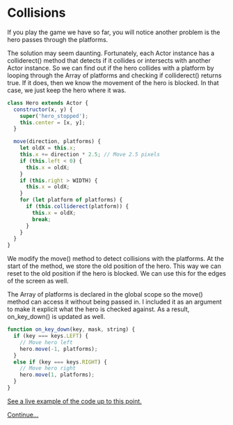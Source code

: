 # Collisions

If you play the game we have so far, you will notice another problem is the hero passes through the platforms.

The solution may seem daunting.
Fortunately, each Actor instance has a colliderect() method that detects if it collides or intersects with another Actor instance.
So we can find out if the hero collides with a platform by looping through the Array of platforms and checking if colliderect() returns true.
If it does, then we know the movement of the hero is blocked.
In that case, we just keep the hero where it was.

```js
class Hero extends Actor {
  constructor(x, y) {
    super('hero_stopped');
    this.center = [x, y];
  }

  move(direction, platforms) {
    let oldX = this.x;
    this.x += direction * 2.5; // Move 2.5 pixels
    if (this.left < 0) {
      this.x = oldX;
    }
    if (this.right > WIDTH) {
      this.x = oldX;
    }
    for (let platform of platforms) {
      if (this.colliderect(platform)) {
        this.x = oldX;
        break;
      }
    }
  }
}
```

We modify the move() method to detect collisions with the platforms.
At the start of the method, we store the old position of the hero.
This way we can reset to the old position if the hero is blocked.
We can use this for the edges of the screen as well.

The Array of platforms is declared in the global scope so the move() method can access it without being passed in.
I included it as an argument to make it explicit what the hero is checked against.
As a result, on_key_down() is updated as well.

```js
function on_key_down(key, mask, string) {
  if (key === keys.LEFT) {
    // Move hero left
    hero.move(-1, platforms);
  }
  else if (key === keys.RIGHT) {
    // Move hero right
    hero.move(1, platforms);
  }
}
```

[See a live example of the code up to this point.](https://thisarray.github.io/mdn_platformer_game/07.html)

[Continue...](step08.md)
